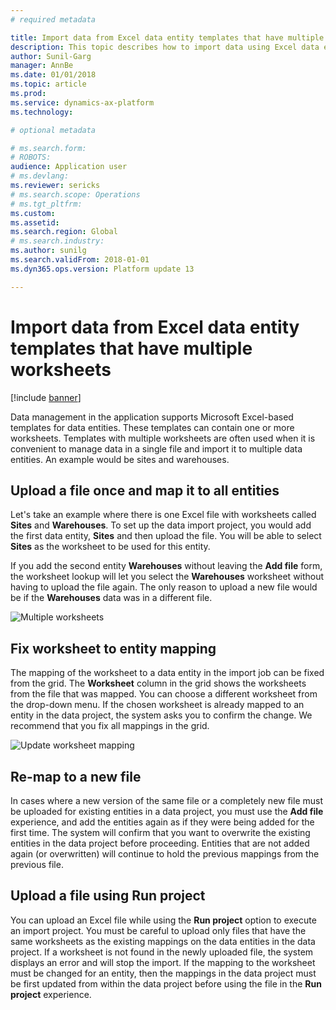 ```yaml
---
# required metadata

title: Import data from Excel data entity templates that have multiple worksheets
description: This topic describes how to import data using Excel data entity templates into Finance and Operations.
author: Sunil-Garg
manager: AnnBe
ms.date: 01/01/2018
ms.topic: article
ms.prod: 
ms.service: dynamics-ax-platform
ms.technology: 

# optional metadata

# ms.search.form: 
# ROBOTS: 
audience: Application user
# ms.devlang: 
ms.reviewer: sericks
# ms.search.scope: Operations
# ms.tgt_pltfrm: 
ms.custom: 
ms.assetid: 
ms.search.region: Global
# ms.search.industry: 
ms.author: sunilg
ms.search.validFrom: 2018-01-01
ms.dyn365.ops.version: Platform update 13

---
```


# Import data from Excel data entity templates that have multiple worksheets

[!include [banner](../includes/banner.md)]

Data management in the application supports Microsoft Excel-based templates for data entities. These templates can contain one or more worksheets. Templates with multiple worksheets are often used when it is convenient to manage data in a single file and import it to multiple data entities. An example would be sites and warehouses.

## Upload a file once and map it to all entities
Let's take an example where there is one Excel file with worksheets called **Sites** and **Warehouses**. To set up the data import project, you would add the first data entity, **Sites** and then upload the file. You will be able to select **Sites** as the worksheet to be used for this entity.

If you add the second entity **Warehouses** without leaving the **Add file** form, the worksheet lookup will let you select the **Warehouses** worksheet without having to upload the file again. The only reason to upload a new file would be if the **Warehouses** data was in a different file.

![Multiple worksheets](./media/AddFileMultipleWorkSheets.png)

## Fix worksheet to entity mapping

The mapping of the worksheet to a data entity in the import job can be fixed from the grid. The **Worksheet** column in the grid shows the worksheets from the file that was mapped. You can choose a different worksheet from the drop-down menu. If the chosen worksheet is already mapped to an entity in the data project, the system asks you to confirm the change. We recommend that you fix all mappings in the grid.

![Update worksheet mapping](./media/UpdateMappings.png)

## Re-map to a new file

In cases where a new version of the same file or a completely new file must be uploaded for existing entities in a data project, you must use the **Add file** experience, and add the entities again as if they were being added for the first time. The system will confirm that you want to overwrite the existing entities in the data project before proceeding. Entities that are not added again (or overwritten) will continue to hold the previous mappings from the previous file.

## Upload a file using Run project

You can upload an Excel file while using the **Run project** option to execute an import project. You must be careful to upload only files that have the same worksheets as the existing mappings on the data entities in the data project. If a worksheet is not found in the newly uploaded file, the system displays an error and will stop the import. If the mapping to the worksheet must be changed for an entity, then the mappings in the data project must be first updated from within the data project before using the file in the **Run project** experience.
